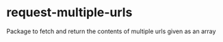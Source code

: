 # request-multiple-urls
Package to fetch and return the contents of multiple urls given as an array
